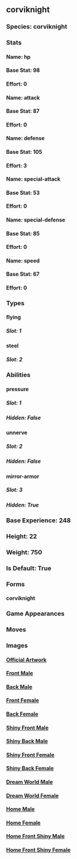 ## corviknight
### Species: corviknight
### Stats
#### Name: hp
#### Base Stat: 98
#### Effort: 0
#### Name: attack
#### Base Stat: 87
#### Effort: 0
#### Name: defense
#### Base Stat: 105
#### Effort: 3
#### Name: special-attack
#### Base Stat: 53
#### Effort: 0
#### Name: special-defense
#### Base Stat: 85
#### Effort: 0
#### Name: speed
#### Base Stat: 67
#### Effort: 0
### Types
#### flying
##### Slot: 1
#### steel
##### Slot: 2
### Abilities
#### pressure
##### Slot: 1
##### Hidden: False
#### unnerve
##### Slot: 2
##### Hidden: False
#### mirror-armor
##### Slot: 3
##### Hidden: True
### Base Experience: 248
### Height: 22
### Weight: 750
### Is Default: True
### Forms
#### corviknight
### Game Appearances
### Moves
### Images
#### [Official Artwork](https://raw.githubusercontent.com/PokeAPI/sprites/master/sprites/pokemon/other/official-artwork/823.png)
#### [Front Male](https://raw.githubusercontent.com/PokeAPI/sprites/master/sprites/pokemon/823.png)
#### [Back Male](https://raw.githubusercontent.com/PokeAPI/sprites/master/sprites/pokemon/back/823.png)
#### [Front Female](None)
#### [Back Female](None)
#### [Shiny Front Male](https://raw.githubusercontent.com/PokeAPI/sprites/master/sprites/pokemon/shiny/823.png)
#### [Shiny Back Male](https://raw.githubusercontent.com/PokeAPI/sprites/master/sprites/pokemon/back/823.png)
#### [Shiny Front Female](None)
#### [Shiny Back Female](None)
#### [Dream World Male](None)
#### [Dream World Female](None)
#### [Home Male](https://raw.githubusercontent.com/PokeAPI/sprites/master/sprites/pokemon/other/home/823.png)
#### [Home Female](None)
#### [Home Front Shiny Male](https://raw.githubusercontent.com/PokeAPI/sprites/master/sprites/pokemon/other/home/shiny/823.png)
#### [Home Front Shiny Female](None)